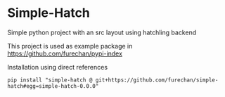 # Simple-Hatch

Simple python project with an src layout using hatchling backend

This project is used as example package in https://github.com/furechan/pypi-index


Installation using direct references

    pip install "simple-hatch @ git+https://github.com/furechan/simple-hatch#egg=simple-hatch-0.0.0"



